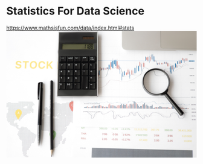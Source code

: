 # Statistics For Data Science

https://www.mathsisfun.com/data/index.html#stats
<img src='images/statistics01-6801636.jpg'/>
